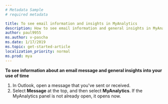 ```yaml
---
# Metadata Sample
# required metadata

title: To see email information and insights in MyAnalytics
description: How to see email information and general insights in MyAnalytics 
author: paul9955
ms.author: v-pascha
ms.date: 1/17/2019
ms.topic: get-started-article
localization_priority: normal 
ms.prod: mya
---
```


**To see information about an email message and general insights into your use of time**

1. In Outlook, open a message that you've sent or received. 
2. Select **Message** at the top, and then select **MyAnalytics**. If the MyAnalytics panel is not already open, it opens now.